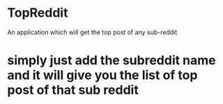 # TopReddit
An application which will get the top post of any sub-reddit 
# simply just add the subreddit name and it will give you the list of top post of that sub reddit 

